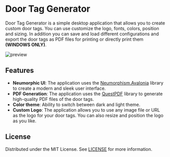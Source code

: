 # Door Tag Generator
Door Tag Generator is a simple desktop application that allows you to create custom door tags. You can use customize the logo, fonts, colors, position and sizing. In addition you can save and load different configurations and export the door tags as PDF files for printing or directly print them **(WINDOWS ONLY)**.

![preview](https://github.com/Tymec/DoorTagGenerator/assets/2727109/b320eaa5-0813-4ac5-ad97-7ceb34baad35)

## Features
- **Neumorphic UI**: The application uses the [Neumorphism.Avalonia]([https://github.com/avaloniaui/neumorphism.avalonia](https://github.com/flarive/Neumorphism.Avalonia)) library to create a modern and sleek user interface.
- **PDF Generation**: The application uses the [QuestPDF](https://github.com/QuestPDF/QuestPDF) library to generate high-quality PDF files of the door tags.
- **Color theme**: Ability to switch between dark and light theme.
- **Custom Logo**: The application allows you to use any image file or URL as the logo for your door tags. You can also resize and position the logo as you like.

## License
Distributed under the MIT License. See [LICENSE](/LICENSE) for more information.

